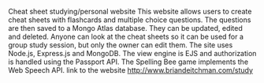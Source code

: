 Cheat sheet studying/personal website
This website allows users to create cheat sheets with flashcards and multiple choice questions. The questions are then saved to a Mongo Atlas database. They can be updated, edited and deleted. Anyone can look at the cheat sheets so it can be used for a group study session, but only the owner can edit them.
The site uses Node.js, Express.js and MongoDB. The view engine is EJS and authorization is handled using the Passport API. The Spelling Bee game implements the Web Speech API.
link to the website http://www.briandeitchman.com/study
